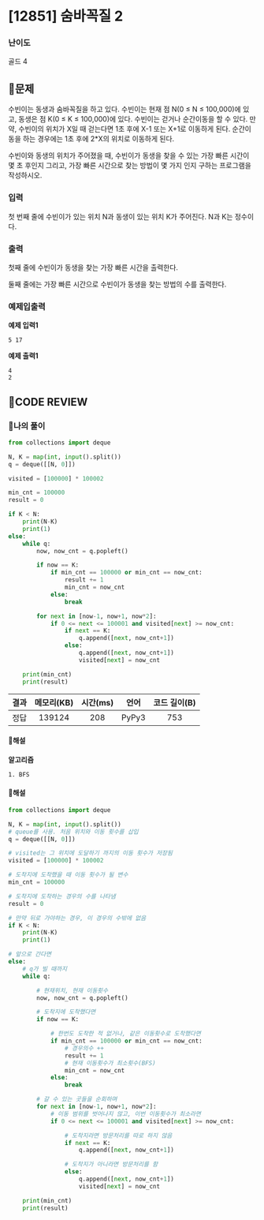 # [12851] 숨바꼭질 2

### **난이도**
골드 4
## **📝문제**
수빈이는 동생과 숨바꼭질을 하고 있다. 수빈이는 현재 점 N(0 ≤ N ≤ 100,000)에 있고, 동생은 점 K(0 ≤ K ≤ 100,000)에 있다. 수빈이는 걷거나 순간이동을 할 수 있다. 만약, 수빈이의 위치가 X일 때 걷는다면 1초 후에 X-1 또는 X+1로 이동하게 된다. 순간이동을 하는 경우에는 1초 후에 2*X의 위치로 이동하게 된다.

수빈이와 동생의 위치가 주어졌을 때, 수빈이가 동생을 찾을 수 있는 가장 빠른 시간이 몇 초 후인지 그리고, 가장 빠른 시간으로 찾는 방법이 몇 가지 인지 구하는 프로그램을 작성하시오.
### **입력**
첫 번째 줄에 수빈이가 있는 위치 N과 동생이 있는 위치 K가 주어진다. N과 K는 정수이다.
### **출력**
첫째 줄에 수빈이가 동생을 찾는 가장 빠른 시간을 출력한다.

둘째 줄에는 가장 빠른 시간으로 수빈이가 동생을 찾는 방법의 수를 출력한다.
### **예제입출력**

**예제 입력1**

```
5 17
```

**예제 출력1**

```
4
2
```

## **🧐CODE REVIEW**

### **🧾나의 풀이**

```python
from collections import deque

N, K = map(int, input().split())
q = deque([[N, 0]])

visited = [100000] * 100002

min_cnt = 100000
result = 0

if K < N:
    print(N-K)
    print(1)
else:
    while q:
        now, now_cnt = q.popleft()

        if now == K:
            if min_cnt == 100000 or min_cnt == now_cnt:
                result += 1
                min_cnt = now_cnt
            else:
                break

        for next in [now-1, now+1, now*2]:
            if 0 <= next <= 100001 and visited[next] >= now_cnt:
                if next == K:
                    q.append([next, now_cnt+1])
                else:
                    q.append([next, now_cnt+1])
                    visited[next] = now_cnt

    print(min_cnt)
    print(result)
```

결과	| 메모리(KB) |	시간(ms) |	언어 |	코드 길이(B)
:----:|:-----:|:-----:|:-----:|:--------:
정답|139124|208|PyPy3|753
#### **📝해설**

**알고리즘**
```
1. BFS
```

#### **📝해설**

```python
from collections import deque

N, K = map(int, input().split())
# queue를 사용. 처음 위치와 이동 횟수를 삽입
q = deque([[N, 0]])

# visited는 그 위치에 도달하기 까지의 이동 횟수가 저장됨
visited = [100000] * 100002

# 도착지에 도착했을 때 이동 횟수가 될 변수
min_cnt = 100000

# 도착지에 도착하는 경우의 수를 나타냄
result = 0

# 만약 뒤로 가야하는 경우, 이 경우의 수밖에 없음
if K < N:
    print(N-K)
    print(1)

# 앞으로 간다면
else:
    # q가 빌 때까지
    while q:

        # 현재위치, 현재 이동횟수
        now, now_cnt = q.popleft()

        # 도착지에 도착했다면
        if now == K:

            # 한번도 도착한 적 없거나, 같은 이동횟수로 도착했다면
            if min_cnt == 100000 or min_cnt == now_cnt:
                # 경우의수 ++
                result += 1
                # 현재 이동횟수가 최소횟수(BFS)
                min_cnt = now_cnt
            else:
                break

        # 갈 수 있는 곳들을 순회하며
        for next in [now-1, now+1, now*2]:
            # 이동 범위를 벗어나지 않고, 이번 이동횟수가 최소라면
            if 0 <= next <= 100001 and visited[next] >= now_cnt:

                # 도착지라면 방문처리를 따로 하지 않음
                if next == K:
                    q.append([next, now_cnt+1])

                # 도착지가 아니라면 방문처리를 함
                else:
                    q.append([next, now_cnt+1])
                    visited[next] = now_cnt

    print(min_cnt)
    print(result)
```